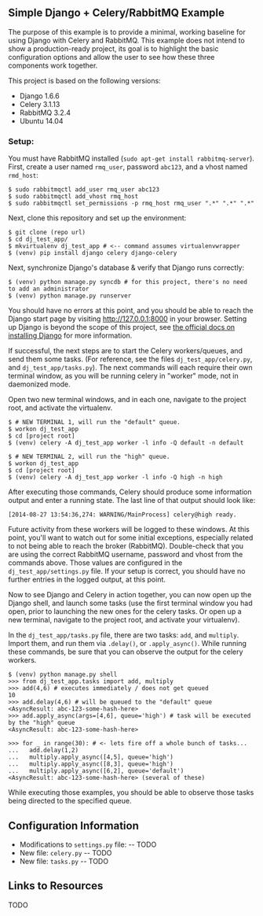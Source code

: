 ## Simple Django + Celery/RabbitMQ Example

The purpose of this example is to provide a minimal, working baseline for using Django with Celery and RabbitMQ. This example does not intend to show a production-ready project, its goal is to highlight the basic configuration options and allow the user to see how these three components work together. 

This project is based on the following versions:

- Django 1.6.6
- Celery 3.1.13
- RabbitMQ 3.2.4
- Ubuntu 14.04

### Setup:

You must have RabbitMQ installed (`sudo apt-get install rabbitmq-server`). First, create a user named `rmq_user`, password `abc123`, and a vhost named `rmd_host`:

    $ sudo rabbitmqctl add_user rmq_user abc123
    $ sudo rabbitmqctl add_vhost rmq_host
    $ sudo rabbitmqctl set_permissions -p rmq_host rmq_user ".*" ".*" ".*"

Next, clone this repository and set up the environment:

    $ git clone (repo url) 
    $ cd dj_test_app/
    $ mkvirtualenv dj_test_app # <-- command assumes virtualenvwrapper
    $ (venv) pip install django celery django-celery

Next, synchronize Django's database & verify that Django runs correctly:

    $ (venv) python manage.py syncdb # for this project, there's no need to add an administrator
    $ (venv) python manage.py runserver

You should have no errors at this point, and you should be able to reach the Django start page by visiting http://127.0.0.1:8000 in your browser. Setting up Django is beyond the scope of this project, see [the official docs on installing Django](https://docs.djangoproject.com/en/1.6/intro/install/) for more information.

If successful, the next steps are to start the Celery workers/queues, and send them some tasks. (For reference, see the files `dj_test_app/celery.py`, and `dj_test_app/tasks.py`). The next commands will each require their own terminal window, as you will be running celery in "worker" mode, not in daemonized mode. 

Open two new terminal windows, and in each one, navigate to the project root, and activate the virtualenv.

    $ # NEW TERMINAL 1, will run the "default" queue.
    $ workon dj_test_app
    $ cd [project root]
    $ (venv) celery -A dj_test_app worker -l info -Q default -n default

    $ # NEW TERMINAL 2, will run the "high" queue.
    $ workon dj_test_app
    $ cd [project root]
    $ (venv) celery -A dj_test_app worker -l info -Q high -n high

After executing those commands, Celery should produce some information output and enter a running state. The last line of that output should look like:

    [2014-08-27 13:54:36,274: WARNING/MainProcess] celery@high ready.

Future activity from these workers will be logged to these windows. At this point, you'll want to watch out for some initial exceptions, especially related to not being able to reach the broker (RabbitMQ). Double-check that you are using the correct RabbitMQ username, password and vhost from the commands above. Those values are configured in the `dj_test_app/settings.py` file. If your setup is correct, you should have no further entries in the logged output, at this point.

Now to see Django and Celery in action together, you can now open up the Django shell, and launch some tasks (use the first terminal window you had open, prior to launching the new ones for the celery tasks. Or open up a new terminal, navigate to the project root, and activate your virtualenv). 

In the `dj_test_app/tasks.py` file, there are two tasks: `add`, and `multiply`. Import them, and run them via `.delay()`, or `.apply_async()`. While running these commands, be sure that you can observe the output for the celery workers.

    $ (venv) python manage.py shell
    >>> from dj_test_app.tasks import add, multiply
    >>> add(4,6) # executes immediately / does not get queued
    10
    >>> add.delay(4,6) # will be queued to the "default" queue
    <AsyncResult: abc-123-some-hash-here>
    >>> add.apply_async(args=[4,6], queue='high') # task will be executed by the "high" queue
    <AsyncResult: abc-123-some-hash-here>

    >>> for _ in range(30): # <- lets fire off a whole bunch of tasks...
    ...   add.delay(1,2)    
    ...   multiply.apply_async([4,5], queue='high')
    ...   multiply.apply_async([8,3], queue='high')
    ...   multiply.apply_async([6,2], queue='default')
    <AsyncResult: abc-123-some-hash-here> (several of these)

While executing those examples, you should be able to observe those tasks being directed to the specified queue. 

## Configuration Information

- Modifications to `settings.py` file:
-- TODO
- New file: `celery.py`
-- TODO
- New file: `tasks.py`
-- TODO

## Links to Resources

TODO
